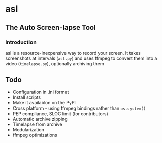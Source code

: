 # asl
## The Auto Screen-lapse Tool

### Introduction

asl is a resource-inexpensive way to record your screen. It takes screenshots at intervals (`asl.py`) and uses ffmpeg to convert them into a video (`timelapse.py`), optionally archiving them

## Todo

+ Configuration in .ini format
+ Install scripts
+ Make it availablon on the PyPI
+ Cross platform - using ffmpeg bindings rather than `os.system()`
+ PEP compliance, SLOC limit (for contributors)
+ Automatic archive zipping 
+ Timelapse from archive
+ Modularization
+ ffmpeg optimizations
